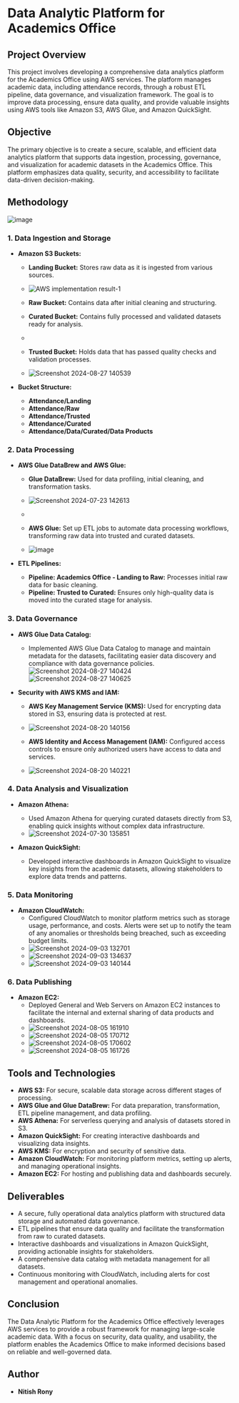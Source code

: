 # Data Analytic Platform for Academics Office

## Project Overview
This project involves developing a comprehensive data analytics platform for the Academics Office using AWS services. The platform manages academic data, including attendance records, through a robust ETL pipeline, data governance, and visualization framework. The goal is to improve data processing, ensure data quality, and provide valuable insights using AWS tools like Amazon S3, AWS Glue, and Amazon QuickSight.

## Objective
The primary objective is to create a secure, scalable, and efficient data analytics platform that supports data ingestion, processing, governance, and visualization for academic datasets in the Academics Office. This platform emphasizes data quality, security, and accessibility to facilitate data-driven decision-making.

## Methodology

![image](https://github.com/user-attachments/assets/36c21625-0247-4a26-a7cc-1605c0ea60f0)


### 1. Data Ingestion and Storage
- **Amazon S3 Buckets:**
  - **Landing Bucket:** Stores raw data as it is ingested from various sources.
  - ![AWS implementation result-1](https://github.com/user-attachments/assets/19617e2a-54d2-41bd-bed1-59e822dcf314)

  - **Raw Bucket:** Contains data after initial cleaning and structuring.
 
  - **Curated Bucket:** Contains fully processed and validated datasets ready for analysis.
  - 
  - **Trusted Bucket:** Holds data that has passed quality checks and validation processes.
  - ![Screenshot 2024-08-27 140539](https://github.com/user-attachments/assets/c6271137-c8ce-4743-9fc6-614160bebb47)



  

- **Bucket Structure:**
  - **Attendance/Landing**
  - **Attendance/Raw**
  - **Attendance/Trusted**
  - **Attendance/Curated**
  - **Attendance/Data/Curated/Data Products**

### 2. Data Processing
- **AWS Glue DataBrew and AWS Glue:**
  - **Glue DataBrew:** Used for data profiling, initial cleaning, and transformation tasks.
  - ![Screenshot 2024-07-23 142613](https://github.com/user-attachments/assets/26289c9a-cbcb-4cb9-ab20-92a694caf76d)

  - 
  - **AWS Glue:** Set up ETL jobs to automate data processing workflows, transforming raw data into trusted and curated datasets.
  - ![image](https://github.com/user-attachments/assets/f525a561-bd2d-441e-9f3c-486865fb60a1)


- **ETL Pipelines:**
  - **Pipeline: Academics Office - Landing to Raw:** Processes initial raw data for basic cleaning.
  - **Pipeline: Trusted to Curated:** Ensures only high-quality data is moved into the curated stage for analysis.

### 3. Data Governance
- **AWS Glue Data Catalog:**
  - Implemented AWS Glue Data Catalog to manage and maintain metadata for the datasets, facilitating easier data discovery and compliance with data governance policies.
    ![Screenshot 2024-08-27 140424](https://github.com/user-attachments/assets/8d927fb9-2032-4268-bf30-049ddbedc1f3)
    ![Screenshot 2024-08-27 140625](https://github.com/user-attachments/assets/7ffe5f83-64d7-49da-986c-0d6af9141062)





- **Security with AWS KMS and IAM:**
  - **AWS Key Management Service (KMS):** Used for encrypting data stored in S3, ensuring data is protected at rest.
  - ![Screenshot 2024-08-20 140156](https://github.com/user-attachments/assets/7bd161bd-dda4-4f20-b930-d32ec4cb803d)

  - **AWS Identity and Access Management (IAM):** Configured access controls to ensure only authorized users have access to data and services.
  - ![Screenshot 2024-08-20 140221](https://github.com/user-attachments/assets/767e574d-92ae-4ee8-bb58-dcf917c8db8b)


### 4. Data Analysis and Visualization
- **Amazon Athena:**
  - Used Amazon Athena for querying curated datasets directly from S3, enabling quick insights without complex data infrastructure.
  - ![Screenshot 2024-07-30 135851](https://github.com/user-attachments/assets/c9ed5103-468b-4283-bd96-c761c740f8a5)


- **Amazon QuickSight:**
  - Developed interactive dashboards in Amazon QuickSight to visualize key insights from the academic datasets, allowing stakeholders to explore data trends and patterns.

### 5. Data Monitoring
- **Amazon CloudWatch:**
  - Configured CloudWatch to monitor platform metrics such as storage usage, performance, and costs. Alerts were set up to notify the team of any anomalies or thresholds being breached, such as exceeding budget limits.
  - ![Screenshot 2024-09-03 132701](https://github.com/user-attachments/assets/d67f7653-a57f-4ee6-bc5b-2fe4f1c1e727)
  - ![Screenshot 2024-09-03 134637](https://github.com/user-attachments/assets/a7e11ac0-ac13-4d88-94a4-29a72f52ada1)
  - ![Screenshot 2024-09-03 140144](https://github.com/user-attachments/assets/dbe100cb-7c2b-49a7-9364-2db08973e1b5)




### 6. Data Publishing
- **Amazon EC2:**
  - Deployed General and Web Servers on Amazon EC2 instances to facilitate the internal and external sharing of data products and dashboards.
  - ![Screenshot 2024-08-05 161910](https://github.com/user-attachments/assets/d8b54639-e70a-41a3-85fa-89255754f04f)
  - ![Screenshot 2024-08-05 170712](https://github.com/user-attachments/assets/bcf73003-c3e5-451b-8b23-89e3fbfad41f)
  - ![Screenshot 2024-08-05 170602](https://github.com/user-attachments/assets/98d54f6c-a4de-4cc3-918b-fae4a55aef3f)
  - ![Screenshot 2024-08-05 161726](https://github.com/user-attachments/assets/c6492619-7ca1-49d4-8998-56b9da849928)


## Tools and Technologies
- **AWS S3:** For secure, scalable data storage across different stages of processing.
- **AWS Glue and Glue DataBrew:** For data preparation, transformation, ETL pipeline management, and data profiling.
- **AWS Athena:** For serverless querying and analysis of datasets stored in S3.
- **Amazon QuickSight:** For creating interactive dashboards and visualizing data insights.
- **AWS KMS:** For encryption and security of sensitive data.
- **Amazon CloudWatch:** For monitoring platform metrics, setting up alerts, and managing operational insights.
- **Amazon EC2:** For hosting and publishing data and dashboards securely.

## Deliverables
- A secure, fully operational data analytics platform with structured data storage and automated data governance.
- ETL pipelines that ensure data quality and facilitate the transformation from raw to curated datasets.
- Interactive dashboards and visualizations in Amazon QuickSight, providing actionable insights for stakeholders.
- A comprehensive data catalog with metadata management for all datasets.
- Continuous monitoring with CloudWatch, including alerts for cost management and operational anomalies.

## Conclusion
The Data Analytic Platform for the Academics Office effectively leverages AWS services to provide a robust framework for managing large-scale academic data. With a focus on security, data quality, and usability, the platform enables the Academics Office to make informed decisions based on reliable and well-governed data.

## Author
- **Nitish Rony**  
